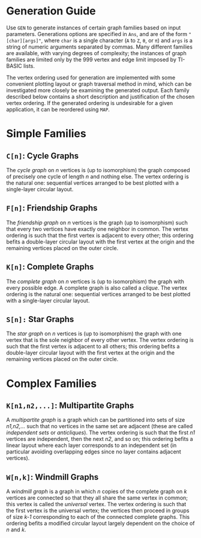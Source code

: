 # Generation Guide

Use `GEN` to generate instances of certain graph families based on input parameters. Generations options are specified in `Ans`, and are of the form `"[char][args]"`, where `char` is a single character (`A` to `Z`, `θ`, or `π`) and `args` is a string of numeric arguments separated by commas. Many different families are available, with varying degrees of complexity; the instances of graph families are limited only by the 999 vertex and edge limit imposed by TI-BASIC lists.

The vertex ordering used for generation are implemented with some convenient plotting layout or graph traversal method in mind, which can be investigated more closely be examining the generated output. Each family described below contains a short description and justification of the chosen vertex ordering. If the generated ordering is undesirable for a given application, it can be reordered using `MAP`.

# Simple Families

## `C[n]`: Cycle Graphs
The _cycle graph_ on _n_ vertices is (up to isomorphism) the graph composed of precisely one cycle of length _n_ and nothing else.
The vertex ordering is the natural one: sequential vertices arranged to be best plotted with a single-layer circular layout.

## `F[n]`: Friendship Graphs
The _friendship graph_ on _n_ vertices is the graph (up to isomorphism) such that every two vertices have exactly one neighbor in common.
The vertex ordering is such that the first vertex is adjacent to every other; this ordering befits a double-layer circular layout with the first vertex at the origin and the remaining vertices placed on the outer circle.

## `K[n]`: Complete Graphs
The _complete graph_ on _n_ vertices is (up to isomorphism) the graph with every possible edge. A complete graph is also called a _clique_.
The vertex ordering is the natural one: sequential vertices arranged to be best plotted with a single-layer circular layout.

## `S[n]:` Star Graphs
The _star graph_ on _n_ vertices is (up to isomorphism) the graph with one vertex that is the sole neighbor of every other vertex.
The vertex ordering is such that the first vertex is adjacent to all others; this ordering befits a double-layer circular layout with the first vertex at the origin and the remaining vertices placed on the outer circle.

# Complex Families

## `K[n1,n2,...]`: Multipartite Graphs
A _multipartite graph_ is a graph which can be partitioned into sets of size _n1,n2,..._ such that no vertices in the same set are adjacent (these are called _independent sets_ or _anticliques_).
The vertex ordering is such that the first _n1_ vertices are independent, then the next _n2_, and so on; this ordering befits a linear layout where each layer corresponds to an independent set (in particular avoiding overlapping edges since no layer contains adjacent vertices).

## `W[n,k]`: Windmill Graphs
A _windmill graph_ is a graph in which _n_ copies of the complete graph on _k_ vertices are connected so that they all share the same vertex in common; this vertex is called the _universal_ vertex.
The vertex ordering is such that the first vertex is the universal vertex; the vertices then proceed in groups of size _k-1_ corresponding to each of the connected complete graphs. This ordering befits a modified circular layout largely dependent on the choice of _n_ and _k_.
